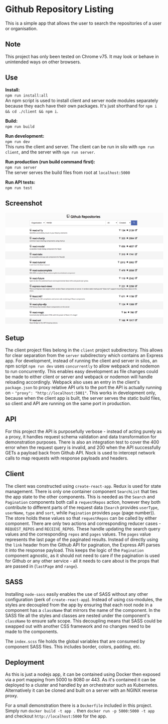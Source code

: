 # Github Repository Listing

This is a simple app that allows the user to search the repositories of a user or organisation.

## Note

This project has only been tested on Chrome v75. It may look or behave in unintended ways on other browsers.

## Use

**Install:**  
`npm run install:all`  
An npm script is used to install client and server node modules separately because they each have their own packages. It's just shorthand for `npm i && cd ./client && npm i`.

**Build:**  
`npm run build`  

**Run development:**  
`npm run dev`  
This runs the client and server. The client can be run in silo with `npm run client`, and the server with `npm run server`.

**Run production (run build command first):**  
`npm run server`  
The server serves the build files from root at `localhost:5000`

**Run API tests:**  
`npm run test`

## Screenshot

![screenshot](https://raw.githubusercontent.com/sebjwallace/github-repo-listing/master/screenshot.png)

## Setup

The client project files belong in the `client` project subdirectory. This allows for clear separation from the `server` subdirectory which contains an Express app. For development, instead of running the client and server in silos, an npm script `npm run dev` uses `concurrently` to allow webpack and nodemon to run concurrently. This enables easy development as file changes could be made to either client or server and webpack or nodemon will handle reloading accordingly. Webpack also uses an entry in the client's `package.json` to proxy relative API urls to the port the API is actually running on - `"proxy": "http://localhost:5001"`. This works in development only, because when the client app is built, the server serves the static build files, so client and API are running on the same port in production.

## API

For this project the API is purposefully verbose - instead of acting purely as a proxy, it handles request schema validation and data transformation for demonstration purposes. There is also an integration test to cover the 400 error when the request query is invalid, and 200 when the API successfully GETs a payload back from Github API. Nock is used to intercept network calls to map requests with response payloads and headers.

## Client

The client was constructed using `create-react-app`. Redux is used for state management. There is only one container component `SearchList` that ties the app state to the other components. This is needed as the `Search` and `Pagination` components both call a `requestRepos` action, however they both contribute to different parts of the request data (`Search` provides `userType`, `userName`, `type` and `sort`, while `Pagination` provides `page` (page number)). The store holds these values so that `requestRepos` can be called by either component. There are only two actions and corresponding reducer cases - `REQUEST_REPOS` and `RECEIVE_REPOS`. These handle updating the search query values and the corresponding `repos` and `pages` values. The `pages` value represents the last page of the paginated results. Instead of directly using the `link` header from the Github API for pagination, the Express API parses it into the response payload. This keeps the logic of the `Pagination` component agnostic, as it should not need to care if the pagination is used for Github or any other service - all it needs to care about is the props that are passed in (`lastPage` and `range`).

## SASS

Installing `node-sass` easily enables the use of SASS without any other configuration (perk of `create-react-app`). Instead of using css-modules, the styles are decoupled from the app by ensuring that each root node in a component has a `className` that mirrors the name of the component. In the SASS file all the styles and classes are nested under the component's `className` to ensure safe scope. This decoupling means that SASS could be swapped out with another CSS framework and no changes need to be made to the components.  

The `index.scss` file holds the global variables that are consumed by component SASS files. This includes border, colors, padding, etc.

## Deployment

As this is just a nodejs app, it can be contained using Docker then exposed via a port mapping from 5000 to 8080 or 443. As it's contained it can be deployed to a cluster and handled by an orchestrator such as Kubernetes. Alternatively it can be cloned and built on a server with an NGINX reverse proxy.

For a small demonstration there is a `Dockerfile` included in this project. Simply run `docker build -t app .` then `docker run -p 5000:5000 -t app` and checkout `http://localhost:5000` for the app.
